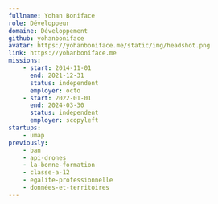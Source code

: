 ```yaml
---
fullname: Yohan Boniface
role: Développeur
domaine: Développement
github: yohanboniface
avatar: https://yohanboniface.me/static/img/headshot.png
link: https://yohanboniface.me
missions:
    - start: 2014-11-01
      end: 2021-12-31
      status: independent
      employer: octo
    - start: 2022-01-01
      end: 2024-03-30
      status: independent
      employer: scopyleft
startups:
    - umap
previously:
    - ban
    - api-drones
    - la-bonne-formation
    - classe-a-12
    - egalite-professionnelle
    - données-et-territoires
---
```

